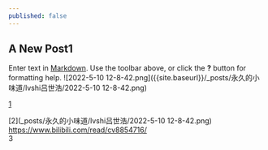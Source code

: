 ```yaml
---
published: false
---
```

## A New Post1

Enter text in [Markdown](http://daringfireball.net/projects/markdown/). Use the toolbar above, or click the **?** button for formatting help.
![2022-5-10 12-8-42.png]({{site.baseurl}}/_posts/永久的小味道/lvshi吕世浩/2022-5-10 12-8-42.png)

[1](https://github.com/s863128bk/s863128bk.github.io/blob/314b48d1dcc3b94733ef61200819f4699f9e67b2/_posts/%E6%B0%B8%E4%B9%85%E7%9A%84%E5%B0%8F%E5%91%B3%E9%81%93/lvshi%E5%90%95%E4%B8%96%E6%B5%A9/2022-5-10%2012-8-42.png)

[2](_posts/永久的小味道/lvshi吕世浩/2022-5-10 12-8-42.png)
https://www.bilibili.com/read/cv8854716/   
3
